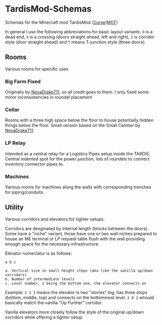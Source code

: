 # TardisMod-Schemas
Schemas for the Minecraft mod TardisMod ([Curse](http://www.curse.com/mc-mods/minecraft/230170-tardis-mod)/[MCF](http://www.minecraftforum.net/forums/mapping-and-modding/minecraft-mods/2420176-tardis-mod-updated-to-v0-99-on-13-08-2015))

In general I use the following abbreviations for basic layout variants. `O` is a dead end, `X` is a crossing (doors straight ahead, left and right), `I` is corridor style (door straight ahead) and `T` means T-junction style (three doors).

## Rooms
Various rooms for specific uses

### Big Farm Fixed
Originally by [NovaDrake711](http://www.minecraftforum.net/forums/mapping-and-modding/minecraft-mods/2420176-tardis-mod-updated-to-v0-99-on-13-08-2015?comment=1178), so all credit goes to them. I only fixed some minor inconsistencies in roundel placement

### Cellar
Rooms with a three high space below the floor to house potentially hidden things below the floor. Small version based on the Small Camber by [NovaDrake711](http://www.minecraftforum.net/forums/mapping-and-modding/minecraft-mods/2420176-tardis-mod-updated-to-v0-99-on-13-08-2015?comment=1178).

### LP Relay
Intended as a central relay for a Logistics Pipes setup inside the TARDIS. Central indented spot for the power junction, lots of roundels to connect inventory connector pipes to.

### Machines
Various rooms for machines along the walls with corresponding trenches for piping/conduits.


## Utility
Various corridors and elevators for tighter setups.

Corridors are desginated by internal length (blocks between the doors).
Some have a "niche" variant, those have one or two wall niches prepared to house an ME terminal or LP request table flush with the wall providing enough space for the necessary infrastructure.

Elevator nomeclatur is as follows:

`a b c`

```
a. Vertical size in small height steps (aka like the vanilla up/down corridors)
b. Number of intermediate levels
c. Level number, 1 being the bottom one, the elevator connects on
```

Example: `2 1 1` means the elevator is two "stories" big, has three stops (bottom, middle, top) and connects on the bottommost level. `2 0 1` whould basically match the vanilla "Up Further" corridor.

Vanilla elevators more closely follow the style of the original up/down corridors while offering a tighter setup.

